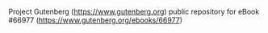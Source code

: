 Project Gutenberg (https://www.gutenberg.org) public repository for
eBook #66977 (https://www.gutenberg.org/ebooks/66977)
